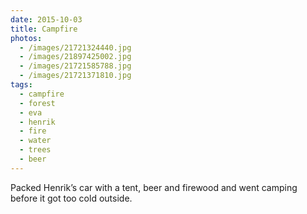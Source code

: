 ```yaml
---
date: 2015-10-03
title: Campfire
photos:
  - /images/21721324440.jpg
  - /images/21897425002.jpg
  - /images/21721585788.jpg
  - /images/21721371810.jpg
tags:
  - campfire
  - forest
  - eva
  - henrik
  - fire
  - water
  - trees
  - beer
---
```


Packed Henrik’s car with a tent, beer and firewood and went camping before it got too cold outside.
